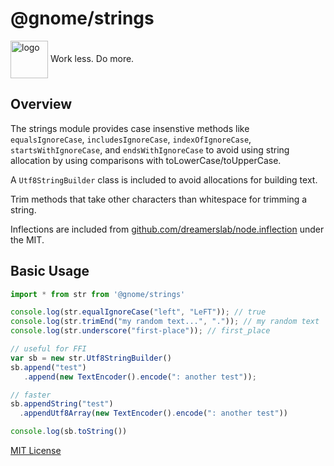 # @gnome/strings

<div height=30" vertical-align="top">
<image src="https://raw.githubusercontent.com/gnomejs/gnomejs/main/assets/icon.png"
    alt="logo" width="60" valign="middle" />
<span>Work less. Do more. </span>
</div>

## Overview

The strings module provides case insenstive methods like `equalsIgnoreCase`, `includesIgnoreCase`, `indexOfIgnoreCase`,
`startsWithIgnoreCase`, and `endsWithIgnoreCase` to avoid using string allocation by using comparisons with
toLowerCase/toUpperCase.

A `Utf8StringBuilder` class is included to avoid allocations for building text.

Trim methods that take other characters than whitespace for trimming a string.

Inflections are included from
[github.com/dreamerslab/node.inflection](https://github.com/dreamerslab/node.inflection/blob/master/src/inflection.ts)
under the MIT.

## Basic Usage

```typescript
import * from str from '@gnome/strings'

console.log(str.equalIgnoreCase("left", "LeFT")); // true
console.log(str.trimEnd("my random text...", ".")); // my random text
console.log(str.underscore("first-place")); // first_place

// useful for FFI
var sb = new str.Utf8StringBuilder()
sb.append("test")
   .append(new TextEncoder().encode(": another test"));

// faster
sb.appendString("test")
  .appendUtf8Array(new TextEncoder().encode(": another test"))

console.log(sb.toString())
```

[MIT License](./LICENSE.md)
